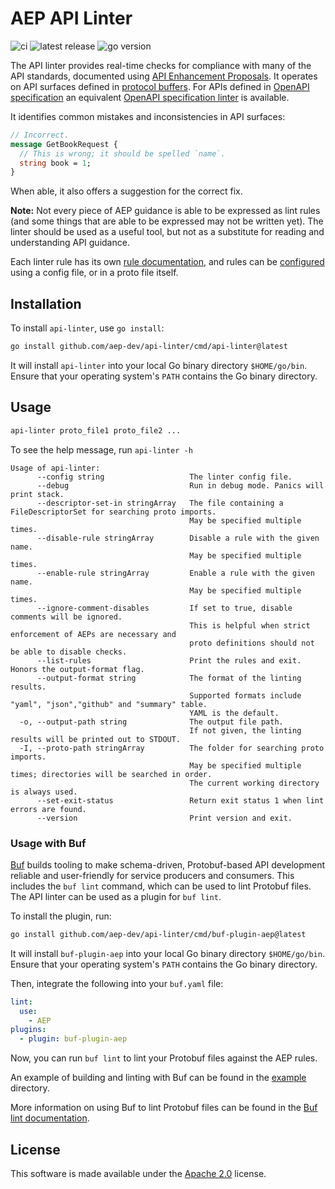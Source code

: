 ---
---

# AEP API Linter

![ci](https://github.com/aep-dev/api-linter/workflows/ci/badge.svg)
![latest release](https://img.shields.io/github/v/release/googleapis/api-linter)
![go version](https://img.shields.io/github/go-mod/go-version/googleapis/api-linter)

The API linter provides real-time checks for compliance with many of the API
standards, documented using [API Enhancement Proposals][]. It operates on API
surfaces defined in [protocol buffers][]. For APIs defined in
[OpenAPI specification][] an equivalent [OpenAPI specification linter][] is
available.

It identifies common mistakes and inconsistencies in API surfaces:

```proto
// Incorrect.
message GetBookRequest {
  // This is wrong; it should be spelled `name`.
  string book = 1;
}
```

When able, it also offers a suggestion for the correct fix.

**Note:** Not every piece of AEP guidance is able to be expressed as lint rules
(and some things that are able to be expressed may not be written yet). The
linter should be used as a useful tool, but not as a substitute for reading and
understanding API guidance.

Each linter rule has its own [rule documentation][], and rules can be
[configured][configuration] using a config file, or in a proto file itself.

## Installation

To install `api-linter`, use `go install`:

```sh
go install github.com/aep-dev/api-linter/cmd/api-linter@latest
```

It will install `api-linter` into your local Go binary directory
`$HOME/go/bin`. Ensure that your operating system's `PATH` contains the Go
binary directory.

## Usage

```sh
api-linter proto_file1 proto_file2 ...
```

To see the help message, run `api-linter -h`

```text
Usage of api-linter:
      --config string                   The linter config file.
      --debug                           Run in debug mode. Panics will print stack.
      --descriptor-set-in stringArray   The file containing a FileDescriptorSet for searching proto imports.
                                        May be specified multiple times.
      --disable-rule stringArray        Disable a rule with the given name.
                                        May be specified multiple times.
      --enable-rule stringArray         Enable a rule with the given name.
                                        May be specified multiple times.
      --ignore-comment-disables         If set to true, disable comments will be ignored.
                                        This is helpful when strict enforcement of AEPs are necessary and
                                        proto definitions should not be able to disable checks.
      --list-rules                      Print the rules and exit.  Honors the output-format flag.
      --output-format string            The format of the linting results.
                                        Supported formats include "yaml", "json","github" and "summary" table.
                                        YAML is the default.
  -o, --output-path string              The output file path.
                                        If not given, the linting results will be printed out to STDOUT.
  -I, --proto-path stringArray          The folder for searching proto imports.
                                        May be specified multiple times; directories will be searched in order.
                                        The current working directory is always used.
      --set-exit-status                 Return exit status 1 when lint errors are found.
      --version                         Print version and exit.
```

### Usage with Buf

[Buf][] builds tooling to make schema-driven, Protobuf-based API development
reliable and user-friendly for service producers and consumers.
This includes the `buf lint` command, which can be used to lint Protobuf files.
The API linter can be used as a plugin for `buf lint`.

To install the plugin, run:

```sh
go install github.com/aep-dev/api-linter/cmd/buf-plugin-aep@latest
```

It will install `buf-plugin-aep` into your local Go binary directory
`$HOME/go/bin`. Ensure that your operating system's `PATH` contains the Go
binary directory.

Then, integrate the following into your `buf.yaml` file:

```yaml
lint:
  use:
    - AEP
plugins:
  - plugin: buf-plugin-aep
```

Now, you can run `buf lint` to lint your Protobuf files against the AEP rules.

An example of building and linting with Buf can be found in the
[example](./example) directory.

More information on using Buf to lint Protobuf files can be found in the
[Buf lint documentation][].

## License

This software is made available under the [Apache 2.0][] license.

[apache 2.0]: https://www.apache.org/licenses/LICENSE-2.0
[API Enhancement Proposals]: https://aep.dev/
[configuration]: ./configuration.md
[protocol buffers]: https://developers.google.com/protocol-buffers
[rule documentation]: ./rules/index.md
[OpenAPI specification]: https://www.openapis.org/
[OpenAPI specification linter]: https://github.com/aep-dev/aep-openapi-linter
[Buf]: https://buf.build/
[Buf lint documentation]: https://buf.build/docs/lint/overview/
